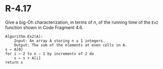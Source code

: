 # R-4.17

Give a big-Oh characterization, in terms of _n_, of the running time of the `Ex2` function shown in Code Fragment 4.6.

    Algorithm Ex2(A):
        Input: An array A storing n ≥ 1 integers.
        Output: The sum of the elements at even cells in A.
    s ← A[0]
    for i ← 2 to n − 1 by increments of 2 do
        s ← s + A[i]
    return s
